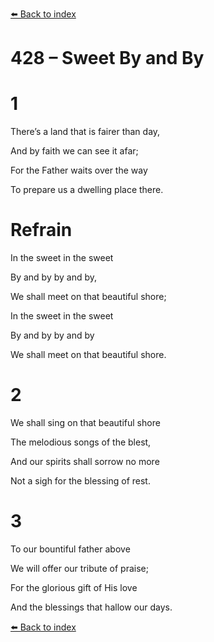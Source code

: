 [⬅️ Back to index](../README.md)

# 428 – Sweet By and By





# 1

There’s a land that is fairer than day,

And by faith we can see it afar;

For the Father waits over the way

To prepare us a dwelling place there.



# Refrain

In the sweet in the sweet

By and by by and by,

We shall meet on that beautiful shore;

In the sweet in the sweet

By and by by and by

We shall meet on that beautiful shore.



# 2

We shall sing on that beautiful shore

The melodious songs of the blest,

And our spirits shall sorrow no more

Not a sigh for the blessing of rest.



# 3

To our bountiful father above

We will offer our tribute of praise;

For the glorious gift of His love

And the blessings that hallow our days.

[⬅️ Back to index](../README.md)
